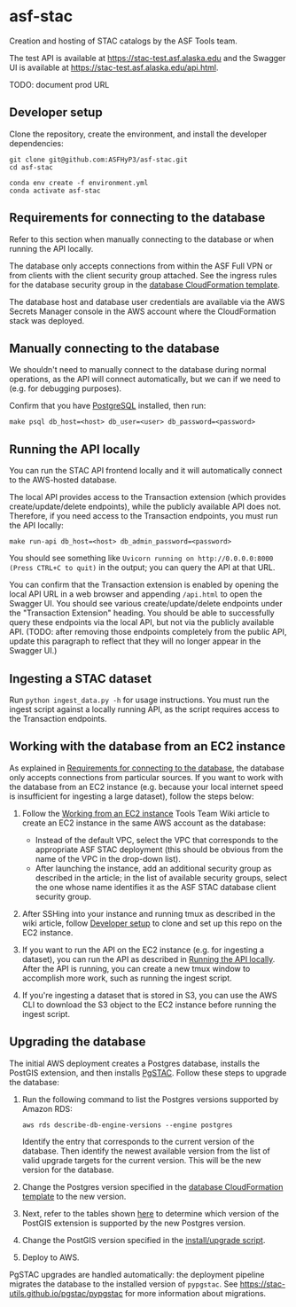 # asf-stac

Creation and hosting of STAC catalogs by the ASF Tools team.

The test API is available at <https://stac-test.asf.alaska.edu>
and the Swagger UI is available at <https://stac-test.asf.alaska.edu/api.html>.

TODO: document prod URL

## Developer setup

Clone the repository, create the environment, and install the developer dependencies:

```
git clone git@github.com:ASFHyP3/asf-stac.git
cd asf-stac

conda env create -f environment.yml
conda activate asf-stac
```

## Requirements for connecting to the database

Refer to this section when manually connecting to the database or when running the API locally.

The database only accepts connections from within the ASF Full VPN or from clients
with the client security group attached. See the ingress rules for the database security group in the
[database CloudFormation template](apps/database/cloudformation.yml).

The database host and database user credentials are available via the AWS Secrets Manager console
in the AWS account where the CloudFormation stack was deployed.

## Manually connecting to the database

We shouldn't need to manually connect to the database during normal operations,
as the API will connect automatically, but we can if we need to (e.g. for debugging purposes).

Confirm that you have [PostgreSQL](https://www.postgresql.org/download/) installed, then run:

```
make psql db_host=<host> db_user=<user> db_password=<password>
```

## Running the API locally

You can run the STAC API frontend locally and it will automatically connect to the AWS-hosted database.

The local API provides access to the Transaction extension (which provides create/update/delete endpoints),
while the publicly available API does not. Therefore, if you need access to the Transaction endpoints, you
must run the API locally:

```
make run-api db_host=<host> db_admin_password=<password>
```

You should see something like `Uvicorn running on http://0.0.0.0:8000 (Press CTRL+C to quit)` in the output; you can
query the API at that URL.

You can confirm that the Transaction extension is enabled by opening the local API URL in a web browser
and appending `/api.html` to open the Swagger UI. You should see various create/update/delete endpoints
under the "Transaction Extension" heading. You should be able to successfully query these endpoints via
the local API, but not via the publicly available API. (TODO: after removing those endpoints completely
from the public API, update this paragraph to reflect that they will no longer appear in the Swagger UI.)

## Ingesting a STAC dataset

Run `python ingest_data.py -h` for usage instructions. You must run the ingest script against
a locally running API, as the script requires access to the Transaction endpoints.

## Working with the database from an EC2 instance

As explained in [Requirements for connecting to the database](#requirements-for-connecting-to-the-database),
the database only accepts connections from particular sources. If you want to work with the database
from an EC2 instance (e.g. because your local internet speed is insufficient for ingesting a large dataset),
follow the steps below:

1. Follow the
   [Working from an EC2 instance](https://github.com/ASFHyP3/.github-private/wiki/Working-from-an-EC2-instance)
   Tools Team Wiki article to create an EC2 instance in the same AWS account as the database:
   * Instead of the default VPC, select the VPC that corresponds to the appropriate ASF STAC deployment
     (this should be obvious from the name of the VPC in the drop-down list).
   * After launching the instance, add an additional security group as described in the article;
     in the list of available security groups, select the one whose name identifies it as the ASF STAC
     database client security group.

2. After SSHing into your instance and running tmux as described in the wiki article, follow
   [Developer setup](#developer-setup) to clone and set up this repo on the EC2 instance.

3. If you want to run the API on the EC2 instance (e.g. for ingesting a dataset), you can run the API as described in
   [Running the API locally](#running-the-API-locally). After the API is running, you can create a new tmux
   window to accomplish more work, such as running the ingest script.

4. If you're ingesting a dataset that is stored in S3, you can use the AWS CLI to download the S3 object
   to the EC2 instance before running the ingest script.

## Upgrading the database

The initial AWS deployment creates a Postgres database, installs the PostGIS extension, and then installs
[PgSTAC](https://stac-utils.github.io/pgstac). Follow these steps to upgrade the database:

1. Run the following command to list the Postgres versions supported by Amazon RDS:
    ```
    aws rds describe-db-engine-versions --engine postgres
    ```
   Identify the entry that corresponds to the current version of the database.
   Then identify the newest available version from the list of valid upgrade targets for the current version.
   This will be the new version for the database.

2. Change the Postgres version specified in the [database CloudFormation template](apps/database/cloudformation.yml)
   to the new version.

3. Next, refer to the tables shown
   [here](https://docs.aws.amazon.com/AmazonRDS/latest/PostgreSQLReleaseNotes/postgresql-extensions.html)
   to determine which version of the PostGIS extension is supported by the new Postgres version.

4. Change the PostGIS version specified in the [install/upgrade script](install-or-upgrade-postgis.sql).

5. Deploy to AWS.

PgSTAC upgrades are handled automatically: the deployment pipeline migrates the database to the installed
version of `pypgstac`. See <https://stac-utils.github.io/pgstac/pypgstac> for more information about migrations.
